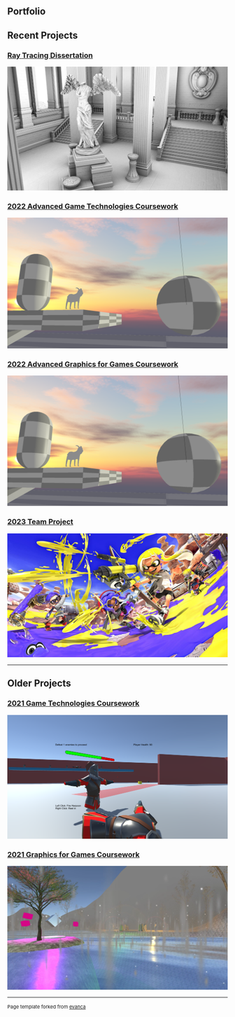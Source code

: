 ## Portfolio

## Recent Projects

### [Ray Tracing Dissertation](/dissertation)
![Sun Temple ray traced ambient occlusiom](/images/ao_sunTemple.jpg)

### [2022 Advanced Game Technologies Coursework](/CSC8503)
![Goat Game](/images/goat.png)

### [2022 Advanced Graphics for Games Coursework](/CSC8502)
![Graphics Coursework](/images/goat.png)

### [2023 Team Project](/TeamProject)
![Team Project](/images/splatoon.jpg)

---

## Older Projects

### [2021 Game Technologies Coursework](/CSC3232)
![Game Technologies Coursework](/images/CSC3232.png)

### [2021 Graphics for Games Coursework](/CSC3231)
![Graphics Coursework](/images/CSC3231.png)



---
<p style="font-size:11px">Page template forked from <a href="https://github.com/evanca/quick-portfolio">evanca</a></p>
<!-- Remove above link if you don't want to attibute -->
